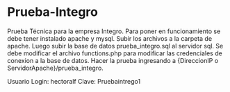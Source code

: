 # Prueba-Integro

Prueba Técnica para la empresa Integro.
Para poner en funcionamiento se debe tener instalado apache y mysql.
Subir los archivos a la carpeta de apache.
Luego subir la base de datos prueba_integro.sql al servidor sql.
Se debe modificar el archivo functions.php para modificar las credenciales de conexion a la base de datos.
Hacer la prueba ingresando a {DireccionIP o ServidorApache}/prueba_integro.

Usuario Login: hectoralf
Clave: Pruebaintrego1
